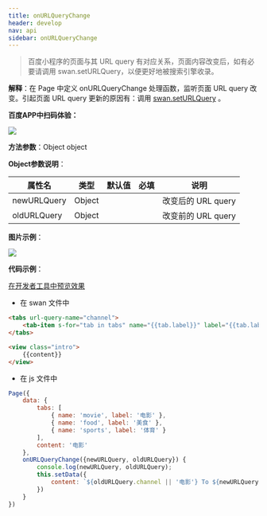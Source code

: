 ```yaml
---
title: onURLQueryChange
header: develop
nav: api
sidebar: onURLQueryChange
---
```


> 百度小程序的页面与其 URL query 有对应关系，页面内容改变后，如有必要请调用 swan.setURLQuery，以便更好地被搜索引擎收录。



**解释**：在 Page 中定义 onURLQueryChange 处理函数，监听页面 URL query 改变。引起页面 URL query 更新的原因有：调用 [swan.setURLQuery](/develop/api/url_query/swan-setURLQuery/) 。
 
**百度APP中扫码体验：**

<img src="https://b.bdstatic.com/miniapp/assets/images/doc_demo/onURLQueryChange.png"  class="demo-qrcode-image" />

**方法参数**：Object object

**Object参数说明**：

|属性名 |类型  |默认值 |必填|说明|
|---|---|---|---|---|
|newURLQuery|Object| ||改变后的 URL query |
|oldURLQuery|Object| ||改变前的 URL query |


**图片示例**：

<div class="m-doc-custom-examples">
    <div class="m-doc-custom-examples-correct">
        <img src="https://b.bdstatic.com/miniapp/images/onURLQueryChange.gif">
    </div>
    <div class="m-doc-custom-examples-correct">
        <img src=" ">
    </div>
    <div class="m-doc-custom-examples-correct">
        <img src=" ">
    </div>     
</div>

**代码示例**：
 
<a href="swanide://fragment/862ac1772aabc0a8cf065093f7784d021572856346528" title="在开发者工具中预览效果" target="_self">在开发者工具中预览效果</a>

* 在 swan 文件中

```html
<tabs url-query-name="channel">
    <tab-item s-for="tab in tabs" name="{{tab.label}}" label="{{tab.label}}" />
</tabs>

<view class="intro">
    {{content}}
</view>
```

* 在 js 文件中
```js
Page({
    data: {
        tabs: [
            { name: 'movie', label: '电影' },
            { name: 'food', label: '美食' },
            { name: 'sports', label: '体育' }
        ],
        content: '电影'
    },
    onURLQueryChange({newURLQuery, oldURLQuery}) {
        console.log(newURLQuery, oldURLQuery);
        this.setData({
            content: `${oldURLQuery.channel || '电影'} To ${newURLQuery.channel}`
        })
    }
})
```
 
